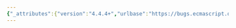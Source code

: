 ```yaml
---
{"_attributes":{"version":"4.4.4+","urlbase":"https://bugs.ecmascript.org/","maintainer":"dherman@mozilla.com"},"bug":{"bug_id":1952,"creation_ts":"2013-09-28 22:56:00 -0700","short_desc":"22.1.3.1: extra right-paren","delta_ts":"2013-10-29 09:45:03 -0700","product":"Draft for 6th Edition","component":"editorial issue","version":"Rev 19: September 27, 2013 Draft","rep_platform":"All","op_sys":"All","bug_status":"RESOLVED","resolution":"FIXED","priority":"Normal","bug_severity":"minor","everconfirmed":true,"reporter":{"uid":"jmdyck","name":"Michael Dyck"},"assigned_to":{"uid":"allen","name":"Allen Wirfs-Brock"},"long_desc":[{"commentid":5626,"comment_count":0,"who":{"uid":"jmdyck","name":"Michael Dyck"},"bug_when":"2013-09-28 22:56:37 -0700","thetext":"In 22.1.3.1 \"Array.prototype.concat (...)\",\nstep 4.c.i.1 says:\n    Let A be the result of calling the [[Construct]]\n    internal method of C wirh argument (0)).\n\nChange \"wirh\" to \"with\".\n\nChange \"))\" to \")\"."},{"commentid":5722,"comment_count":1,"who":{"uid":"allen","name":"Allen Wirfs-Brock"},"bug_when":"2013-09-30 13:40:19 -0700","thetext":"fixed in rev20 editor's draft"},{"commentid":6041,"comment_count":2,"who":{"uid":"allen","name":"Allen Wirfs-Brock"},"bug_when":"2013-10-29 09:45:03 -0700","thetext":"fixed in rev20 draft, Oct. 28, 2013"}]}}
---
```

